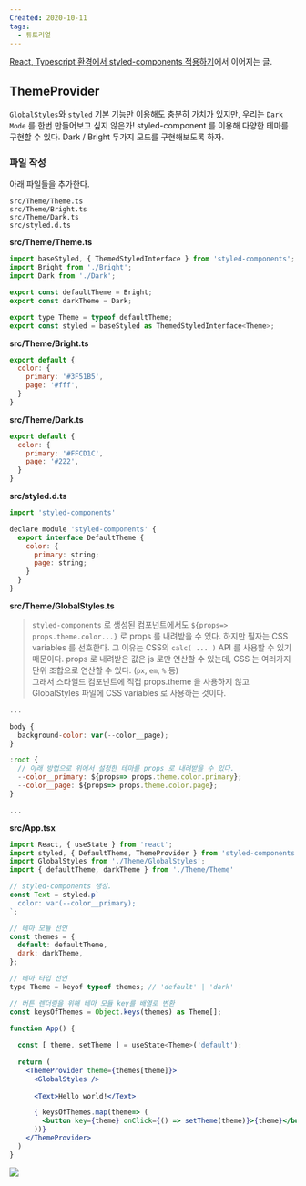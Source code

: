```yaml
---
Created: 2020-10-11
tags:
  - 튜토리얼
---
```

[React, Typescript 환경에서 styled-components 적용하기](React,%20Typescript%20환경에서%20styled-components%20적용하기.md)에서 이어지는 글.

## ThemeProvider

`GlobalStyles`와 `styled` 기본 기능만 이용해도 충분히 가치가 있지만, 우리는 `Dark Mode` 를 한번 만들어보고 싶지 않은가! styled-component 를 이용해 다양한 테마를 구현할 수 있다. Dark / Bright 두가지 모드를 구현해보도록 하자.

### 파일 작성

아래 파일들을 추가한다.

```null
src/Theme/Theme.ts
src/Theme/Bright.ts
src/Theme/Dark.ts
src/styled.d.ts
```

**src/Theme/Theme.ts**

```jsx
import baseStyled, { ThemedStyledInterface } from 'styled-components';
import Bright from './Bright';
import Dark from './Dark';

export const defaultTheme = Bright;
export const darkTheme = Dark;

export type Theme = typeof defaultTheme;
export const styled = baseStyled as ThemedStyledInterface<Theme>;
```

**src/Theme/Bright.ts**

```jsx
export default {
  color: {
    primary: '#3F51B5',
    page: '#fff',
  }
}
```

**src/Theme/Dark.ts**

```jsx
export default {
  color: {
    primary: '#FFCD1C',
    page: '#222',
  }
}
```

**src/styled.d.ts**

```jsx
import 'styled-components'

declare module 'styled-components' {
  export interface DefaultTheme {
    color: {
      primary: string;
      page: string;
    }
  }
}
```

**src/Theme/GlobalStyles.ts**

> `styled-components` 로 생성된 컴포넌트에서도 `${props=> props.theme.color...}` 로 props 를 내려받을 수 있다. 하지만 필자는 CSS variables 를 선호한다. 그 이유는 CSS의 `calc( ... )` API 를 사용할 수 있기 때문이다. props 로 내려받은 값은 js 로만 연산할 수 있는데, CSS 는 여러가지 단위 조합으로 연산할 수 있다. (`px`, `em`, `%` 등)  
> 그래서 스타일드 컴포넌트에 직접 props.theme 을 사용하지 않고 GlobalStyles 파일에 CSS variables 로 사용하는 것이다.

```jsx
...

body {
  background-color: var(--color__page);
}

:root {
  // 아래 방법으로 위에서 설정한 테마를 props 로 내려받을 수 있다.
  --color__primary: ${props=> props.theme.color.primary};
  --color__page: ${props=> props.theme.color.page};
}

...
```

**src/App.tsx**

```jsx
import React, { useState } from 'react';
import styled, { DefaultTheme, ThemeProvider } from 'styled-components';
import GlobalStyles from './Theme/GlobalStyles';
import { defaultTheme, darkTheme } from './Theme/Theme'

// styled-components 생성. 
const Text = styled.p`
  color: var(--color__primary);
`;

// 테마 모듈 선언
const themes = {
  default: defaultTheme,
  dark: darkTheme,
};

// 테마 타입 선언 
type Theme = keyof typeof themes; // 'default' | 'dark'

// 버튼 렌더링을 위해 테마 모듈 key를 배열로 변환
const keysOfThemes = Object.keys(themes) as Theme[];

function App() {
  
  const [ theme, setTheme ] = useState<Theme>('default');
  
  return (
    <ThemeProvider theme={themes[theme]}>
      <GlobalStyles />
      
      <Text>Hello world!</Text>

      { keysOfThemes.map(theme=> (
        <button key={theme} onClick={() => setTheme(theme)}>{theme}</button>
      ))}
    </ThemeProvider>
  )
}
```

![](https://velog.velcdn.com/images%2Fjohnyworld%2Fpost%2F3aa603d9-1d0d-4d6a-989d-634bfd495ce9%2FScreen%20Recording%202020-10-09%20at%2020.04.42.gif)